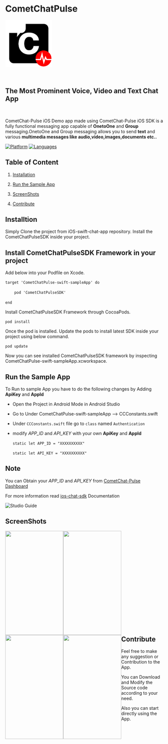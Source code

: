<div style="width:100%">
	<div style="width:50%; display:inline-block">
		<h1> CometChatPulse </h1> 
		<img align="left" width="150" height="150" alt="CometChat Pulse" src="https://github.com/CometChat-Pulse/javascript-chat-sdk/blob/master/CometChat%20Pulse%20Logo.png">		
	</div>	
</div>
</br>
</br>
<h2> The Most Prominent Voice, Video and Text Chat App</h2>

</div>
<br>

CometChat-Pulse iOS Demo app made using CometChat-Pulse iOS SDK is a fully functional messaging app capable of **OnetoOne** and **Group** messaging.OnetoOne and Group messaging allows you to send **text** and various **multimedia messages like audio,video,images,documents etc..**

[![Platform](https://img.shields.io/badge/platform-iOS-orange.svg)](https://cocoapods.org/pods/CometChatPulseSDK)
[![Languages](https://img.shields.io/badge/language-Swift-orange.svg)](https://github.com/CometChat-Pulse/ios-swift-chat-app)


## Table of Content

1. [Installation ](#installtion)

2. [Run the Sample App ](#run-the-sample-app)

3. [ScreenShots ](#screenshots)

4. [Contribute](#contribute)

## Installtion 
      
   Simply Clone the project from iOS-swift-chat-app repository. Install the CometChatPulseSDK inside your project.
   
## Install CometChatPulseSDK Framework in  your project

Add below into your Podfile on Xcode.

```
target 'CometChatPulse-swift-sampleApp' do
  
	pod 'CometChatPulseSDK'

end
```

Install CometChatPulseSDK Framework through CocoaPods.

```
pod install
```
Once the pod is installed. Update the pods to install latest SDK inside your project using below command. 

```
pod update
```

Now you can see installed CometChatPulseSDK framework by inspecting CometChatPulse-swift-sampleApp.xcworkspace.   
   
   

## Run the Sample App


   
   To Run to sample App you have to do the following changes by Adding **ApiKey** and **AppId**
          
   - Open the Project in Android Mode in Android Studio 
          
   - Go to Under CometChatPulse-swift-sampleApp -->  CCConstants.swift
          
   - Under `CCConstants.swift` file  go to `class` named `Authentication`
          
  -  modify *APP_ID* and *API_KEY* with your own **ApiKey** and **AppId**
 
       `static let APP_ID = "XXXXXXXXXX"`
        
       `static let API_KEY = "XXXXXXXXXX"`
       
       
            
## Note    


   You can Obtain your  *APP_ID* and *API_KEY* from [CometChat-Pulse Dashboard](cometchat-pulse-dashboard)
   
   For more information read [ios-chat-sdk](ios-chat-sdk) Documentation
       
   
   
     
  ![Studio Guide](https://github.com/CometChat-Pulse/ios-swift-chat-app/blob/master/Screenshots/AuthenticationClass.png)                                      
  
  
     
   
   
 
   
## ScreenShots

<img align="left" width="185" height="331" src="https://github.com/CometChat-Pulse/ios-swift-chat-app/blob/master/Screenshots/splash.gif">
   

   <img align="left" width="185" height="331" src="https://github.com/CometChat-Pulse/ios-swift-chat-app/blob/master/Screenshots/login.gif">
   
   
   <img align="left" width="185" height="331" src="https://github.com/CometChat-Pulse/ios-swift-chat-app/blob/master/Screenshots/tapOnContact.gif">
   
 
   
   <img align="left" width="185" height="331" src="https://github.com/CometChat-Pulse/ios-swift-chat-app/blob/master/Screenshots/Contacts.gif"></br>                                                      
   
<br></br><br></br><br></br><br></br><br></br><br></br><br></br><br></br>
   
   
   
   
   
   
   
## Contribute 
   
   
   Feel free to make any suggestion or Contribution to the App. 
   
   You can Download and Modify the Source code according to your need.
   
   Also you can start directly using the App.

